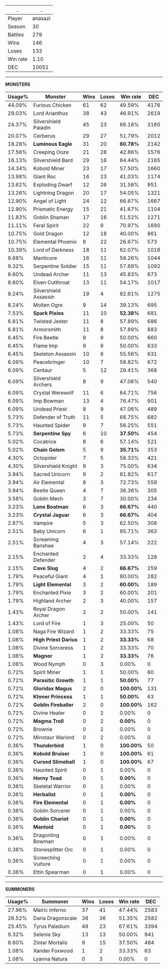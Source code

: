 .|.
|-|-
Player|anasazi
Season|30
Battles|279
Wins|146
Loses|133
Win rate|1.10
DEC|10051

---
**MONSTERS**

Usage%|Monster|Wins|Loses|Win rate|DEC|
-|-|-|-|-|-|
44.09%|Furious Chicken|61|62|49.59%|4176|
29.03%|Lord Arianthus|38|43|46.91%|2619|
24.37%|Silvershield Paladin|45|23|66.18%|3160|
20.07%|Cerberus|29|27|51.79%|2012|
18.28%|**Luminous Eagle**|31|20|**60.78%**|2142|
17.56%|Creeping Ooze|21|28|42.86%|1576|
16.13%|Silvershield Bard|29|16|64.44%|2165|
14.34%|Kobold Miner|23|17|57.50%|1660|
13.98%|Giant Roc|16|23|41.03%|1174|
13.62%|Exploding Dwarf|12|26|31.58%|951|
13.26%|Lightning Dragon|20|17|54.05%|1321|
12.90%|Angel of Light|24|12|66.67%|1667|
12.90%|Prismatic Energy|15|21|41.67%|1104|
11.83%|Goblin Shaman|17|16|51.52%|1271|
11.11%|Feral Spirit|22|9|70.97%|1690|
10.75%|Gold Dragon|12|18|40.00%|861|
10.75%|Elemental Phoenix|8|22|26.67%|573|
10.39%|Lord of Darkness|18|11|62.07%|1016|
9.68%|Manticore|16|11|59.26%|1044|
9.32%|Serpentine Soldier|15|11|57.69%|1092|
8.60%|Undead Archer|11|13|45.83%|673|
8.60%|Elven Cutthroat|13|11|54.17%|1017|
8.24%|Silvershield Assassin|19|4|82.61%|1275|
8.24%|Molten Ogre|9|14|39.13%|695|
7.53%|**Spark Pixies**|11|10|**52.38%**|681|
6.81%|Twisted Jester|11|8|57.89%|686|
6.81%|Armorsmith|11|8|57.89%|883|
6.45%|Fire Beetle|9|9|50.00%|660|
6.45%|Flame Imp|9|9|50.00%|633|
6.45%|Skeleton Assassin|10|8|55.56%|631|
6.09%|Peacebringer|10|7|58.82%|672|
6.09%|Centaur|5|12|29.41%|368|
6.09%|Silvershield Archers|8|9|47.06%|540|
6.09%|Crystal Werewolf|11|6|64.71%|756|
6.09%|Imp Bowman|13|4|76.47%|901|
6.09%|Undead Priest|8|9|47.06%|489|
5.73%|Defender of Truth|11|5|68.75%|682|
5.73%|Haunted Spider|9|7|56.25%|551|
5.73%|**Serpentine Spy**|6|10|**37.50%**|454|
5.02%|Cocatrice|8|6|57.14%|521|
5.02%|**Chain Golem**|5|9|**35.71%**|353|
4.30%|Octopider|7|5|58.33%|421|
4.30%|Silvershield Knight|9|3|75.00%|634|
3.94%|Sacred Unicorn|9|2|81.82%|617|
3.94%|Air Elemental|8|3|72.73%|559|
3.94%|Beetle Queen|4|7|36.36%|305|
3.58%|Goblin Mech|3|7|30.00%|234|
3.23%|**Lone Boatman**|6|3|**66.67%**|440|
3.23%|**Crystal Jaguar**|6|3|**66.67%**|404|
2.87%|Vampire|5|3|62.50%|308|
2.51%|Baby Unicorn|6|1|85.71%|363|
2.51%|Screaming Banshee|4|3|57.14%|222|
2.15%|Enchanted Defender|2|4|33.33%|128|
2.15%|**Cave Slug**|4|2|**66.67%**|259|
1.79%|Peaceful Giant|4|1|80.00%|282|
1.79%|**Light Elemental**|3|2|**60.00%**|189|
1.79%|Enchanted Pixie|3|2|60.00%|201|
1.79%|Highland Archer|2|3|40.00%|157|
1.43%|Royal Dragon Archer|2|2|50.00%|141|
1.43%|Lord of Fire|1|3|25.00%|50|
1.08%|Naga Fire Wizard|1|2|33.33%|75|
1.08%|**High Priest Darius**|1|2|**33.33%**|68|
1.08%|Divine Sorceress|1|2|33.33%|70|
1.08%|**Magnor**|1|2|**33.33%**|76|
1.08%|Wood Nymph|0|3|0.00%|0|
0.72%|Spirit Miner|1|1|50.00%|60|
0.72%|**Parasitic Growth**|1|1|**50.00%**|77|
0.72%|**Gloridax Magus**|2|0|**100.00%**|131|
0.72%|**Khmer Princess**|1|1|**50.00%**|63|
0.72%|**Goblin Fireballer**|2|0|**100.00%**|162|
0.72%|Divine Healer|0|2|0.00%|0|
0.72%|**Magma Troll**|0|2|**0.00%**|0|
0.72%|Brownie|0|2|0.00%|0|
0.72%|Minotaur Warlord|0|2|0.00%|0|
0.36%|**Thunderbird**|1|0|**100.00%**|50|
0.36%|**Kobold Bruiser**|1|0|**100.00%**|61|
0.36%|**Cursed Slimeball**|1|0|**100.00%**|67|
0.36%|Haunted Spirit|0|1|0.00%|0|
0.36%|**Horny Toad**|0|1|**0.00%**|0|
0.36%|Skeletal Warrior|0|1|0.00%|0|
0.36%|**Herbalist**|0|1|**0.00%**|0|
0.36%|**Fire Elemental**|0|1|**0.00%**|0|
0.36%|Goblin Sorcerer|0|1|0.00%|0|
0.36%|**Goblin Chariot**|0|1|**0.00%**|0|
0.36%|**Mantoid**|0|1|**0.00%**|0|
0.36%|Dragonling Bowman|0|1|0.00%|0|
0.36%|Stonesplitter Orc|0|1|0.00%|0|
0.36%|Screeching Vulture|0|1|0.00%|0|
0.36%|Ettin Spearman|0|1|0.00%|0|

---
**SUMMONERS**

Usage%|Summoner|Wins|Loses|Win rate|DEC|
-|-|-|-|-|-|
27.96%|Malric Inferno|37|41|47.44%|2583|
26.52%|Daria Dragonscale|38|36|51.35%|2582|
25.45%|Tyrus Paladium|48|23|67.61%|3394|
9.32%|Selenia Sky|13|13|50.00%|941|
8.60%|Zintar Mortalis|9|15|37.50%|484|
1.08%|Xander Foxwood|1|2|33.33%|63|
1.08%|Lyanna Natura|0|3|0.00%|0|
